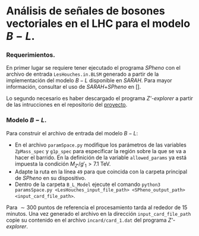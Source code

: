 # Análisis de señales de bosones vectoriales en el LHC para el modelo $B-L$.

### Requerimientos.
En primer lugar se requiere tener ejecutado el programa *SPheno* con el archivo de entrada `LesHouches.in.BLSM` generado a partir de la implementación del modelo $B-L$ disponible en *SARAH*. Para mayor información, consultar el uso de *SARAH*+*SPheno* en [].

Lo segundo necesario es haber descargado el programa *Z'-explorer* a partir de las intrucciones en el repositorio del [proyecto](https://github.com/ro-sanda/Z--explorer).

### Modelo $B-L$.

Para construir el archivo de entrada del modelo $B-L$:
* En el archivo `paramSpace.py` modifique los parámetros de las variables `ZpMass_spec` y `g1p_spec` para especificar la región sobre la que se va a hacer el barrido. En la definición de la variable `allowed_params` ya está impuesta la condición $M_{Z'}/g'_1>7.1\ \text{TeV}$.
* Adapte la ruta en la línea `49` para que coincida con la carpeta principal de *SPheno* en su dispositivo.
* Dentro de la carpeta `B_L_Model` ejecute el comando `python3 paramsSpace.py <LesHouches_input_file_path> <SPheno_output_path> <input_card_file_path>`.

Para $\sim 300$ puntos de referencia el procesamiento tarda al rededor de $15$ minutos. Una vez generado el archivo en la dirección `input_card_file_path` copie su contenido en el archivo `incard/card_1.dat` del programa *Z'-explorer*.
